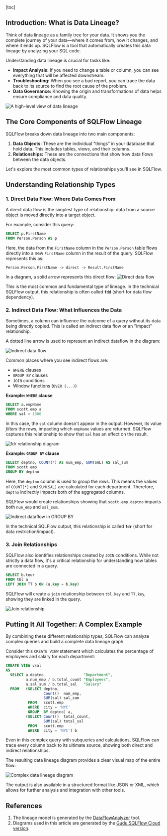 [toc]
## Introduction: What is Data Lineage?

Think of data lineage as a family tree for your data. It shows you the complete journey of your data—where it comes from, how it changes, and where it ends up. SQLFlow is a tool that automatically creates this data lineage by analyzing your SQL code.

Understanding data lineage is crucial for tasks like:
*   **Impact Analysis:** If you need to change a table or column, you can see everything that will be affected downstream.
*   **Troubleshooting:** When you see a bad report, you can trace the data back to its source to find the root cause of the problem.
*   **Data Governance:** Knowing the origin and transformations of data helps ensure compliance and data quality.

![A high-level view of data lineage](https://images.gitee.com/uploads/images/2021/0706/171437_139f041e_8136809.png)

## The Core Components of SQLFlow Lineage

SQLFlow breaks down data lineage into two main components:

1.  **Data Objects:** These are the individual "things" in your database that hold data. This includes tables, views, and their columns.
2.  **Relationships:** These are the connections that show how data flows between the data objects.

Let's explore the most common types of relationships you'll see in SQLFlow.

## Understanding Relationship Types

### 1. Direct Data Flow: Where Data Comes From

A direct data flow is the simplest type of relationship: data from a source object is moved directly into a target object.

For example, consider this query:

```sql
SELECT p.FirstName
FROM Person.Person AS p 
```

Here, the data from the `FirstName` column in the `Person.Person` table flows directly into a new `FirstName` column in the result of the query. SQLFlow represents this as:

`Person.Person.FirstName -> direct -> Result.FirstName`

In a diagram, a solid arrow represents this direct flow:
![Direct data flow](https://images.gitee.com/uploads/images/2021/1204/202053_bfe8900f_8136809.png)

This is the most common and fundamental type of lineage. In the technical SQLFlow output, this relationship is often called **`fdd`** (short for data flow dependency).

### 2. Indirect Data Flow: What Influences the Data

Sometimes, a column can influence the outcome of a query without its data being directly copied. This is called an indirect data flow or an "impact" relationship.

A dotted line arrow is used to represent an indirect dataflow in the diagram:

![Indirect data flow](https://images.gitee.com/uploads/images/2021/1204/202348_3a9d1e71_8136809.png)

Common places where you see indirect flows are:

*   `WHERE` clauses
*   `GROUP BY` clauses
*   `JOIN` conditions
*   Window functions (`OVER (...)`)

**Example: `WHERE` clause**

```sql
SELECT a.empName
FROM scott.emp a
WHERE sal > 1000
```

In this case, the `sal` column doesn't appear in the output. However, its value *filters* the rows, impacting which `empName` values are returned. SQLFlow captures this relationship to show that `sal` has an effect on the result.

![fdr relationship diagram](https://images.gitee.com/uploads/images/2021/0711/184450_e112148b_8136809.png)

**Example: `GROUP BY` clause**

```sql
SELECT deptno, COUNT(*) AS num_emp, SUM(SAL) AS sal_sum
FROM scott.emp
GROUP BY deptno
```

Here, the `deptno` column is used to group the rows. This means the values of `COUNT(*)` and `SUM(SAL)` are calculated for each department. Therefore, `deptno` indirectly impacts both of the aggregated columns.

SQLFlow would create relationships showing that `scott.emp.deptno` impacts both `num_emp` and `sal_sum`.

![Indirect dataflow in GROUP BY](https://images.gitee.com/uploads/images/2021/1206/174012_ba0c83f4_8136809.png)

In the technical SQLFlow output, this relationship is called **`fdr`** (short for data restriction/impact).

### 3. Join Relationships

SQLFlow also identifies relationships created by `JOIN` conditions. While not strictly a data flow, it's a critical relationship for understanding how tables are connected in a query.

```sql
SELECT b.teur
FROM tbl a 
LEFT JOIN TT b ON (a.key = b.key)
```

SQLFlow will create a `join` relationship between `tbl.key` and `TT.key`, showing they are linked in the query.

![Join relationship](https://images.gitee.com/uploads/images/2021/0711/185405_036c2a1a_8136809.png)

## Putting It All Together: A Complex Example

By combining these different relationship types, SQLFlow can analyze complex queries and build a complete data lineage graph.

Consider this `CREATE VIEW` statement which calculates the percentage of employees and salary for each department:

```sql
CREATE VIEW vsal 
AS 
  SELECT a.deptno                  "Department", 
         a.num_emp / b.total_count "Employees", 
         a.sal_sum / b.total_sal   "Salary" 
  FROM   (SELECT deptno, 
                 Count()  num_emp, 
                 SUM(sal) sal_sum 
          FROM   scott.emp 
          WHERE  city = 'NYC' 
          GROUP  BY deptno) a, 
         (SELECT Count()  total_count, 
                 SUM(sal) total_sal 
          FROM   scott.emp 
          WHERE  city = 'NYC') b 
```

Even in this complex query with subqueries and calculations, SQLFlow can trace every column back to its ultimate source, showing both direct and indirect relationships.

The resulting data lineage diagram provides a clear visual map of the entire flow:

![Complex data lineage diagram](https://images.gitee.com/uploads/images/2021/0711/221337_e8f731a5_8136809.png)

The output is also available in a structured format like JSON or XML, which allows for further analysis and integration with other tools.

## References

1. The lineage model is generated by the [DataFlowAnalyzer](https://github.com/sqlparser/gsp_demo_java/tree/master/src/main/java/demos/dlineage) tool.
2. Diagrams used in this article are generated by the [Gudu SQLFlow Cloud version](https://sqlflow.gudusoft.com/).
